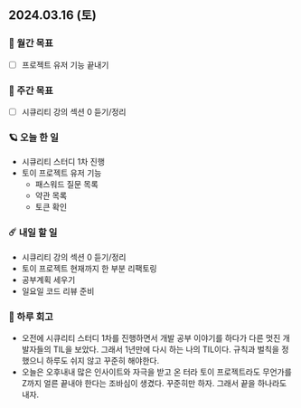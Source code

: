 ## 2024.03.16 (토)

### 🚀 월간 목표

- [ ] 프로젝트 유저 기능 끝내기
  <br/>

### 💫 주간 목표

- [ ] 시큐리티 강의 섹션 0 듣기/정리
  <br/>

### 🪐 오늘 한 일

- 시큐리티 스터디 1차 진행
- 토이 프로젝트 유저 기능
    - 패스워드 질문 목록
    - 약관 목록
    - 토큰 확인
      <br/>

### ☄️ 내일 할 일
- 시큐리티 강의 섹션 0 듣기/정리
- 토이 프로젝트 현재까지 한 부분 리팩토링
- 공부계획 세우기
- 일요일 코드 리뷰 준비
  <br/>

### 👾 하루 회고

- 오전에 시큐리티 스터디 1차를 진행하면서 개발 공부 이야기를 하다가 다른 멋진 개발자들의 TIL을 보았다.
  그래서 1년만에 다시 하는 나의 TIL이다. 규칙과 벌칙을 정했으니 하루도 쉬지 않고 꾸준히 해야한다.
- 오늘은 오후내내 많은 인사이트와 자극을 받고 온 터라 토이 프로젝트라도 무언가를 Z까지 얼른 끝내야 한다는 조바심이 생겼다.
  꾸준히만 하자. 그래서 끝을 하나라도 내자.

